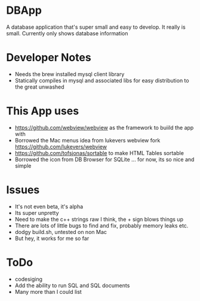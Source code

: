 # DBApp
A database application that's super small and easy to develop. It really is small. Currently only shows database information

# Developer Notes
* Needs the brew installed mysql client library
* Statically compiles in mysql and associated libs for easy distribution to the great unwashed

# This App uses
* https://github.com/webview/webview as the framework to buiild the app with
* Borrowed the Mac menus idea from lukevers webview fork https://github.com/lukevers/webview
* https://github.com/tofsjonas/sortable to make HTML Tables sortable
* Borrowed the icon from DB Browser for SQLite ... for now, its so nice and simple

# Issues
* It's not even beta, it's alpha
* Its super unpretty
* Need to make the c++ strings raw I think, the + sign blows things up
* There are lots of little bugs to find and fix, probably memory leaks etc.
* dodgy build.sh, untested on non Mac
* But hey, it works for me so far

# ToDo
* codesiging
* Add the ability to run SQL and SQL documents
* Many more than I could list